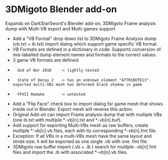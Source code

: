 # 3DMigoto Blender add-on
Expands on DarkStarSword's Blender add-on, 3DMigoto Frame analysis dump with Multi-VB export and Multi-games support

- Add a "VB Format" drop down list to 3DMigoto Frame Analysis dump (vb.txt + ib.txt) import dialog which support game specific VB format.
- VB Formats are defined in a dictionary in code: Supports conversion of mis-labelled dump element names and formats to the correct values. 
- 3 game VB formats are defined:
-       God of War 2018    -> lightly tested
-       State of Decay 2   -> has an unknown element "ATTRIBUTE13". exported multi-VBs mesh has deformed black shadow in game
-       FFVII Remake       -> untested  
-  Add a "Flip Face" check box to import dialog for game mesh that shows inside out in Blender. Export mesh will reverse this action.
-  Original Add-on can import Frame analysis dump that with multiple VBs  (one ib.txt  with multiple *-vb[n].txt and *-vb[n].buf). 
-  Add support for exporting Multi-VBs mesh as raw buffers, create multiple *-vb[n].vb files, each with its corresponding *-vb[n].fmt file. 
-  Exception: If all VBs in a multi-VBs mesh have the same layout and stride size. it will be exported as one single .vb with one .fmt file.
-  3DMigoto raw buffer import (.vb + .ib ) search for mulitple -vb[n].fmt files and import the .ib with associated *-vb[n].vb files.   
